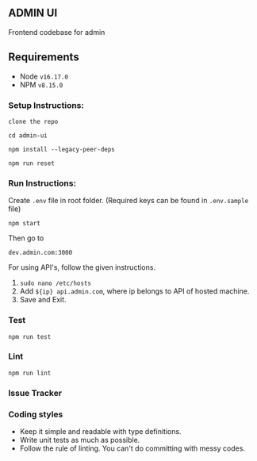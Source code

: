 ## ADMIN UI

Frontend codebase for admin

## Requirements

- Node `v16.17.0`
- NPM `v8.15.0`

### Setup Instructions:

`clone the repo`

`cd admin-ui`

`npm install --legacy-peer-deps`

`npm run reset`

### Run Instructions:

Create `.env` file in root folder. (Required keys can be found in `.env.sample` file)

`npm start`

Then go to 

`dev.admin.com:3000`

For using API's, follow the given instructions.

1.  `sudo nano /etc/hosts`
2.  Add `${ip} api.admin.com`, where ip belongs to API of hosted machine.
3.  Save and Exit.

### Test

`npm run test`

### Lint

`npm run lint`

### Issue Tracker

### Coding styles

- Keep it simple and readable with type definitions.
- Write unit tests as much as possible.
- Follow the rule of linting. You can't do committing with messy codes.
